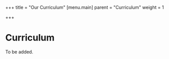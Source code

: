 +++
title = "Our Curriculum"
[menu.main]
parent = "Curriculum"
weight = 1

+++
# Curriculum

To be added.